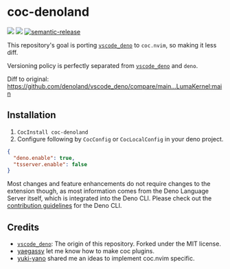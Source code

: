# coc-denoland

[![](https://img.shields.io/npm/v/coc-denoland?style=flat-square)](https://www.npmjs.com/package/coc-denoland)
[![](https://img.shields.io/bundlephobia/min/coc-denoland?style=flat-square)](https://www.npmjs.com/package/coc-denoland)
[![semantic-release](https://img.shields.io/badge/%20%20%F0%9F%93%A6%F0%9F%9A%80-semantic--release-e10079.svg?style=flat-square)](https://github.com/semantic-release/semantic-release)

This repository's goal is porting [`vscode_deno`](https://github.com/denoland/vscode_deno) to `coc.nvim`, so making it less diff.

Versioning policy is perfectly separated from [`vscode_deno`](https://github.com/denoland/vscode_deno) and `deno`.

Diff to original: https://github.com/denoland/vscode_deno/compare/main...LumaKernel:main

## Installation

1. `CocInstall coc-denoland`
2. Configure following by `CocConfig` or `CocLocalConfig` in your deno project.

```json
{
  "deno.enable": true,
  "tsserver.enable": false
}
```

Most changes and feature enhancements do not require changes to the extension
though, as most information comes from the Deno Language Server itself, which is
integrated into the Deno CLI. Please check out the
[contribution guidelines](https://github.com/denoland/deno/tree/master/docs/contributing)
for the Deno CLI.

## Credits

- [`vscode_deno`](https://github.com/denoland/vscode_deno): The origin of this repository. Forked under the MIT license.
- [yaegassy](https://github.com/yaegassy) let me know how to make coc plugins.
- [yuki-yano](https://github.com/yuki-yano) shared me an ideas to implement coc.nvim specific.
